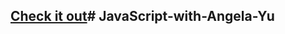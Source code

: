 ## [Check it out](https://mark-eugene-barasu.github.io/JavaScript-tutorial-with-Angela-Yu/)# JavaScript-with-Angela-Yu
